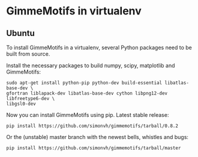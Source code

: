 # GimmeMotifs in virtualenv

## Ubuntu

To install GimmeMotifs in a virtualenv, several Python packages need to be built from source. 

Install the necessary packages to build numpy, scipy, matplotlib and GimmeMotifs:

    sudo apt-get install python-pip python-dev build-essential libatlas-base-dev \
    gfortran liblapack-dev libatlas-base-dev cython libpng12-dev libfreetype6-dev \
    libgsl0-dev

Now you can install GimmeMotifs using pip. Latest stable release:

    pip install https://github.com/simonvh/gimmemotifs/tarball/0.8.2

Or the (unstable) master branch with the newest bells, whistles and bugs:

    pip install https://github.com/simonvh/gimmemotifs/tarball/master

